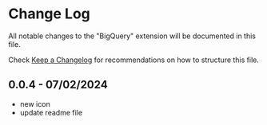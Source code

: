 # Change Log

All notable changes to the "BigQuery" extension will be documented in this file.

Check [Keep a Changelog](http://keepachangelog.com/) for recommendations on how to structure this file.

## 0.0.4 - 07/02/2024

- new icon
- update readme file